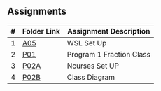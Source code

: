 ## Assignments

|  #  | Folder Link  | Assignment Description  |
| :-: | -----------  | ----------------------- |
|  1  | [A05](A05/)  | WSL Set Up              |
|  2  | [P01](P01/)  | Program 1 Fraction Class|
|  3  | [P02A](A03/) | Ncurses Set UP          |
|  4  | [P02B](A04/) | Class Diagram           |
